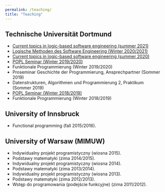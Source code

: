 ```yaml
---
permalink: /teaching/
title: "Teaching"
---
```


Technische Universität Dortmund
-------------------------------
* [Current topics in logic-based software engineering (summer 2021)](https://ls14-www.cs.tu-dortmund.de/cms/de/Lehre/Lehrveranstaltungen/2021SS/ATLSE/index.html)
* [Logische
Methoden des Software Engineering (Winter 2020/2021)](https://ls14-www.cs.tu-dortmund.de/cms/de/Lehre/Lehrveranstaltungen/2020WS/LMSE-1/index.html)
* [Current topics in logic-based software engineering (summer 2020)](https://ls14-www.cs.tu-dortmund.de/cms/de/Lehre/Lehrveranstaltungen/2020SS/ATLSE/index.html)
* [POPL Seminar (Winter 2019/2020)](https://ls14-www.cs.tu-dortmund.de/cms/de/Lehre/Lehrveranstaltungen/2019WS/POPL/index.html)
* Funktionale Programmierung (Winter 2019/2020)
* Proseminar Geschichte der Programmierung, Ansprechpartner (Sommer 2019)
* Datenstrukturen, Algorithmen und Programmierung 2, Praktikum (Sommer 2019)
* [POPL Seminar (Winter 2018/2019)](https://ls14-www.cs.tu-dortmund.de/cms/de/Lehre/Lehrveranstaltungen/2018WS/POPL/index.html)
* Funktionale Programmierung (Winter 2018/2019)

University of Innsbruck
-----------------------
* Functional programming (fall 2015/2016).

University of Warsaw (MIMUW)
----------------------------
* Indywidualny projekt programistyczny (wiosna 2015).
* Podstawy matematyki (zima 2014/2015).
* Indywidualny projekt programistyczny (wiosna 2014).
* Podstawy matematyki (zima 2013/2014).
* Indywidualny projekt programistyczny (wiosna 2013).
* Podstawy matematyki (zima 2012/2013).
* Wstęp do programowania (podejście funkcyjne) (zima 2011/2012).

